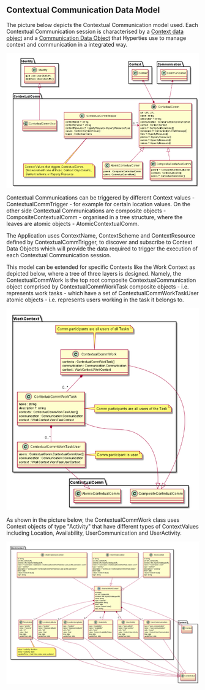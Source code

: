 ## Contextual Communication Data Model

The picture below depicts the Contextual Communication model used.
Each Contextual Communication session is characterised by a [Context data object]() and a [Communication Data Object]() that Hyperties use to manage context and communication in a integrated way.

![Contextual Communication model](contextual-communication-design.png)

Contextual Communications can be triggered by different Context values - ContextualCommTrigger - for example for certain location values. On the other side Contextual Communications are composite objects - CompositeContextualComm - organised in a tree structure, where the leaves are atomic objects - AtomicContextualComm.

The Application uses ContextName, ContextScheme and ContextResource defined by ContextualCommTrigger,  to discover and subscribe to Context Data Objects which will provide the data required to trigger the execution of each Contextual Communication session.

This model can be extended for specific Contexts like the Work Context as depicted below, where a tree of three layers is designed. Namely, the ContextualCommWork is the top root composite ContextualCommunication object comprised by ContextualCommWorkTask composite objects - i.e. represents work tasks - which have a set of ContextualCommWorkTaskUser atomic objects - i.e. represents users working in the task it belongs to.

![Contextual Work Communication model](contextual-work-comm.png)

As shown in the picture below, the ContextualCommWork class uses Context objects of type "Activity" that have different types of ContextValues including Location, Availability, UserCommunication and UserActivity.


![Work Context model](work-context.png)
